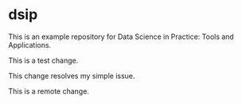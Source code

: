 # dsip

This is an example repository for Data Science in Practice: Tools and Applications.

This is a test change.

This change resolves my simple issue.

This is a remote change.
